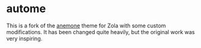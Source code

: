 # autome

This is a fork of the [anemone](https://github.com/Speyll/anemone) theme for Zola with some custom modifications.
It has been changed quite heavily, but the original work was very inspiring.
